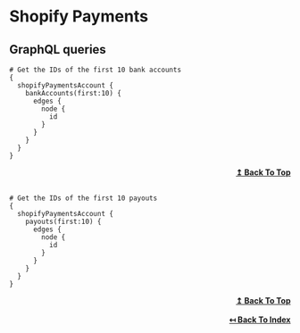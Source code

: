 # Shopify Payments

## GraphQL queries

```
# Get the IDs of the first 10 bank accounts
{
  shopifyPaymentsAccount {
    bankAccounts(first:10) {
      edges {
        node {
          id
        }
      }
    }
  }
}
```
<div align="right">
  <b><a href="#shopify-payments">↥ Back To Top</a></b>
</div>
<br>

```
# Get the IDs of the first 10 payouts
{
  shopifyPaymentsAccount {
    payouts(first:10) {
      edges {
        node {
          id
        }
      }
    }
  }
}
```

<div align="right">
  <b><a href="#shopify-payments">↥ Back To Top</a></b>
</div>
<br>

<div align="right">
  <b><a href="https://github.com/0l1v3r5/shopify-graphql-queries">↤ Back To Index</a></b>
</div>
